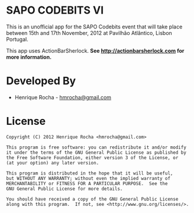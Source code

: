 SAPO CODEBITS VI
================

This is an unofficial app for the SAPO Codebits event that will take
place between 15th and 17th November, 2012 at Pavilhão Atlântico,
Lisbon Portugal.

This app uses ActionBarSherlock.
**See http://actionbarsherlock.com for more information.**


Developed By
============

* Henrique Rocha - <hmrocha@gmail.com>


License
=======
 
    Copyright (C) 2012 Henrique Rocha <hmrocha@gmail.com>

    This program is free software: you can redistribute it and/or modify
    it under the terms of the GNU General Public License as published by
    the Free Software Foundation, either version 3 of the License, or
    (at your option) any later version.

    This program is distributed in the hope that it will be useful,
    but WITHOUT ANY WARRANTY; without even the implied warranty of
    MERCHANTABILITY or FITNESS FOR A PARTICULAR PURPOSE.  See the
    GNU General Public License for more details.

    You should have received a copy of the GNU General Public License
    along with this program.  If not, see <http://www.gnu.org/licenses/>.


 